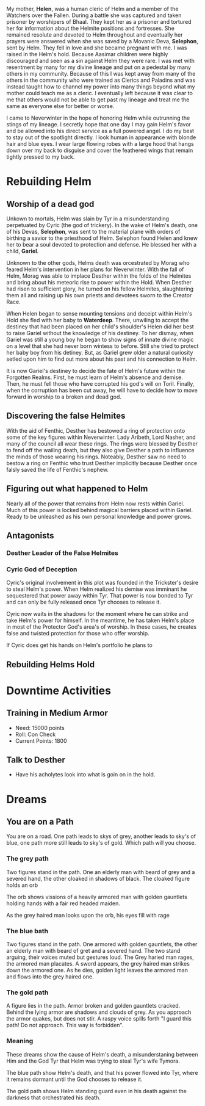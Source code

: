 My mother, **Helen**, was a human cleric of Helm and a member of the Watchers over the Fallen. During a battle she was captured and taken prisoner by worshipers of Bhaal. They kept her as a prisoner and tortured her for information about the Helmite positions and fortresses. She remained resolute and devoted to Helm throughout and eventually her prayers were answered when she was saved by a Movanic Deva, **Selephon**, sent by Helm. They fell in love and she became pregnant with me. I was raised in the Helm's hold. Because Aasimar children were highly discouraged and seen as a sin against Helm they were rare. I was met with resentment by many for my divine lineage and put on a pedestal by many others in my community. Because of this I was kept away from many of the others in the community who were trained as Clerics and Paladins and was instead taught how to channel my power into many things beyond what my mother could teach me as a cleric. I eventually left because it was clear to me that others would not be able to get past my lineage and treat me the same as everyone else for better or worse.

I came to Neverwinter in the hope of honoring Helm while outrunning the stings of my lineage. I secretly hope that one day I may gain Helm's favor and be allowed into his direct service as a full powered angel. I do my best to stay out of the spotlight directly. I look human in appearance with blonde hair and blue eyes. I wear large flowing robes with a large hood that hangs down over my back to disguise and cover the feathered wings that remain tightly pressed to my back.

# Rebuilding Helm

## Worship of a dead god

Unkown to mortals, Helm was slain by Tyr in a misunderstanding perpetuated by Cyric (the god of trickery). In the wake of Helm's death, one of his Devas, **Selephon**, was sent to the material plane with orders of birthing a savior to the priesthood of Helm. Selephon found Helen and knew her to bear a soul devoted to protection and defense. He blessed her with a child, **Gariel**.

Unknown to the other gods, Helms death was orcestrated by Morag who feared Helm's intervention in her plans for Neverwinter. With the fall of Helm, Morag was able to implace Desther within the folds of the Helmites and bring about his meteoric rise to power within the Hold. When Desther had risen to sufficient glory, he turned on his fellow Helmites, slaughtering them all and raising up his own priests and devotees sworn to the Creator Race.

When Helen began to sense mounting tensions and deceipt within Helm's Hold she fled with her baby to **Waterdeep**. There, unwiling to accept the destiney that had been placed on her child's shoulder's Helen did her best to raise Gariel without the knowledge of his destiney. To her dismay, when Gariel was still a young boy he began to show signs of innate divine magic on a level that she had never born wintess to before. Still she tried to protect her baby boy from his detiney. But, as Gariel grew older a natural curiosity setled upon him to find out more about his past and his connection to Helm.

It is now Gariel's destiney to decide the fate of Helm's future within the Forgotten Realms. First, he must learn of Helm's absence and demise. Then, he must fell those who have corrupted his god's will on Toril. Finally, when the corruption has been cut away, he will have to decide how to move forward in worship to a broken and dead god.

## Discovering the false Helmites

With the aid of Fenthic, Desther has bestowed a ring of protection onto some of the key figures within Neverwinter. Lady Aribeth, Lord Nasher, and many of the council all wear these rings. The rings were blessed by Desther to fend off the wailing death, but they also give Desther a path to influence the minds of those wearing his rings. Noteably, Desther saw no need to bestow a ring on Fenthic who trust Desther implicitly because Desther once falsly saved the life of Fenthic's nephew.

## Figuring out what happened to Helm

Nearly all of the power that remains from Helm now rests within Gariel. Much of this power is locked behind magical barriers placed within Gariel. Ready to be unleashed as his own personal knowledge and power grows.

## Antagonists

### Desther Leader of the False Helmites

### Cyric God of Deception

Cyric's original involvement in this plot was founded in the Trickster's desire to steal Helm's power. When Helm realized his demise was imminant he sequestered that power away within Tyr. That power is now bonded to Tyr and can only be fully released once Tyr chooses to release it.

Cyric now waits in the shadows for the moment where he can strike and take Helm's power for himself. In the meantime, he has taken Helm's place in most of the Protector God's area's of worship. In these cases, he creates false and twisted protection for those who offer worship.

If Cyric does get his hands on Helm's portfolio he plans to

## Rebuilding Helms Hold

# Downtime Activities

## Training in Medium Armor

- Need: 15000 points
- Roll: Con Check
- Current Points: 1800

## Talk to Desther

- Have his acholytes look into what is goin on in the hold.

# Dreams

## You are on a Path

You are on a road. One path leads to skys of grey, another leads to sky's of blue, one path more still leads to sky's of gold. Which path will you choose.

### The grey path

Two figures stand in the path. One an elderly man with beard of grey and a severed hand, the other cloaked in shadows of black. The cloaked figure holds an orb

The orb shows vissions of a heavily armored man with golden gauntlets holding hands with a fair red headed maiden. 

As the grey haired man looks upon the orb, his eyes fill with rage

### The blue bath

Two figures stand in the path. One armored with golden gauntlets, the other an elderly man with beard of gret and a severed hand. The two stand arguing, their voices muted but gestures loud. The Grey haried man rages, the armored man placates. A sword appears, the grey haired man strikes down the armored one. As he dies, golden light leaves the armored man and flows into the grey haired one. 

### The gold path

A figure lies in the path. Armor broken and golden gauntlets cracked. Behind the lying armor are shadows and clouds of grey. As you approach the armor quakes, but does not stir. A raspy voice spills forth "I guard this path! Do not approach. This way is forbidden".

### Meaning

These dreams show the cause of Helm's death, a misunderstaning between Him and the God Tyr that Helm was trying to steal Tyr's wife Tymora.

The blue path show Helm's death, and that his power flowed into Tyr, where it remains dormant until the God chooses to release it.

The gold path shows Helm standing guard even in his death against the darkness that orchestrated his death.

